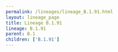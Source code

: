 ```yaml
---
permalink: /lineages/lineage_B.1.91.html
layout: lineage_page
title: Lineage B.1.91
lineage: B.1.91
parent: B.1
children: ['B.1.91']
---
```

